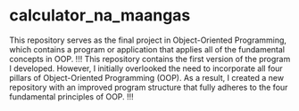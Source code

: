 # calculator_na_maangas
This repository serves as the final project in Object-Oriented Programming, which contains a program or application that applies all of the fundamental concepts in OOP.
!!! This repository contains the first version of the program I developed. However, I initially overlooked the need to incorporate all four pillars of Object-Oriented Programming (OOP). As a result, I created a new repository with an improved program structure that fully adheres to the four fundamental principles of OOP. !!!
